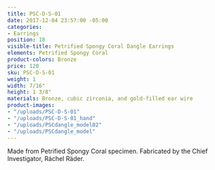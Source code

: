 ```yaml
---
title: PSC-D-S-01
date: 2017-12-04 23:57:00 -05:00
categories:
- Earrings
position: 18
visible-title: Petrified Spongy Coral Dangle Earrings
elements: Petrified Spongy Coral
product-colors: Bronze
price: 120
sku: PSC-D-S-01
weight: 1
width: 7/16"
height: 1 3/8"
materials: Bronze, cubic zirconia, and gold-filled ear wire
product-images:
- "/uploads/PSC-D-S-01"
- "/uploads/PSC-D-S-01_hand"
- "/uploads/PSCdangle_model02"
- "/uploads/PSCdangle_model"
---
```


Made from Petrified Spongy Coral specimen. Fabricated by the Chief Investigator, Ráchel Räder.